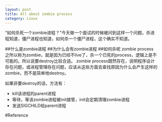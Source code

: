 ```yaml
---
layout: post
title: All about zombie process
category: Linux
---
```

“如何杀死一个zombie进程？”今天做一个面试的时候被问到这样一个问题。杀进程知道，僵尸进程也知道，如何杀一个僵尸进程，这个确实不知道。

##什么是zombie进程
##为什么会有zombie进程
##如何杀呢
zombie process之所以称为zombie，就是因为已经不live了，杀一个已死的process，逻辑上是不可能的。所以说要destroy比较合适。
zombie process既然存在，说明程序设计存在问题，或进程管理存在问题，应该从这些方面去查找原因为什么会产生这样的zombie，而不是简单地destroy。

如果非要destroy的话，方法有：  
- kill该进程的parent进程
- 等待，等该zombie进程被init接管，init会定期清理zombie进程
- 发送SIGCHILD给parent进程

#Reference

